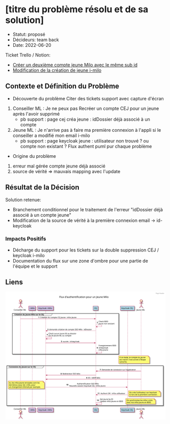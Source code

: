 # [titre du problème résolu et de sa solution]

* Statut: proposé
* Décideurs: team back
* Date: 2022-06-20

Ticket Trello / Notion:
- [Créer un deuxième compte jeune Milo avec le même sub id](https://www.notion.so/fabnummas/N-recr-e-un-deuxi-me-compte-jeune-milo-avec-le-m-me-sub-ID-f6b04167d1a94a14913342cad9949fff)
- [Modification de la création de jeune i-milo](https://www.notion.so/fabnummas/Modification-de-la-cr-ation-de-jeune-i-milo-a69e0cca67a54ab1a65e9beddc47a9fc)

## Contexte et Définition du Problème

- Découverte du problème
Citer des tickets support avec capture d'écran
1. Conseiller ML : Je ne peux pas Recréer un compte CEJ pour un jeune après l'avoir supprimé
   - pb support : page cej créa jeune : idDossier déjà associé à un compte
2. Jeune ML : Je n'arrive pas à faire ma première connexion à l'appli si le conseiller a modifié mon email i-milo
   - pb support : page keycloak jeune : utilisateur non trouvé ? ou compte non existant ?
Flux authent puml pur chaque problème

- Origine du problème
1. erreur mal gérée compte jeune déjà associé
2. source de vérité => mauvais mapping avec l'update

## Résultat de la Décision

Solution retenue:
- Branchement conditionnel pour le traitement de l'erreur "idDossier déjà associé à un compte jeune"
- Modification de la source de vérité à la première connexion email -> id-keycloak

### Impacts Positifs

* Décharge du support pour les tickets sur la double suppression CEJ / keycloak i-milo
* Documentation du flux sur une zone d'ombre pour une partie de l'équipe et le support

## Liens

<img src="../diagrammes/authentification-flux.svg">